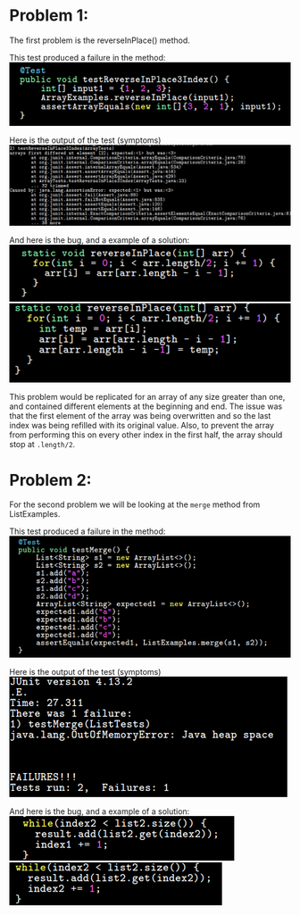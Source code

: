 # Problem 1:
The first problem is the reverseInPlace() method.

This test produced a failure in the method:
![Image](/lab3_images/Lab3-p1-test.png)

Here is the output of the test (symptoms)
![Image](/lab3_images/Lab3-p1-symptoms.png)

And here is the bug, and a example of a solution:
![Image](/lab3_images/Lab3-p1-bug.png)
![Image](/lab3_images/Lab3-p1-sln.png)

This problem would be replicated for an array of any size greater than one, and contained different elements at the beginning and end. The issue was that the first element of the array was being overwritten and so the last index was being refilled with its original value. Also, to prevent the array from performing this on every other index in the first half, the array should stop at `.length/2`.

# Problem 2:
For the second problem we will be looking at the `merge` method from ListExamples.


This test produced a failure in the method:
![Image](/lab3_images/Lab3-p2-test.png)

Here is the output of the test (symptoms)
![Image](/lab3_images/Lab3-p2-symptoms.png)

And here is the bug, and a example of a solution:
![Image](/lab3_images/Lab3-p2-bug.png)
![Image](/lab3_images/Lab3-p2-sln.png)












